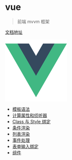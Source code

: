 # vue

> 前端 mvvm 框架

[文档地址](https://cn.vuejs.org/)

<img src="../../images/vue.png" width="200" height="200" alt="vue" align=center />

-   [模板语法](/docs/vue/syntax.md)
-   [计算属性和侦听器]()
-   [Class 与 Style 绑定]()
-   [条件渲染]()
-   [列表渲染]()
-   [事件处理]()
-   [表单输入绑定]()
-   [组件]()
